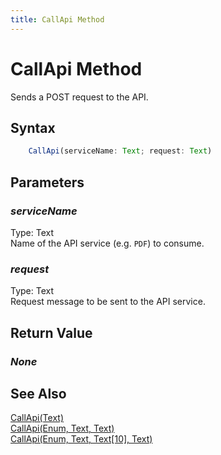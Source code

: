 ```yaml
---
title: CallApi Method
---
```


# CallApi Method
Sends a POST request to the API.

## Syntax
```javascript
    CallApi(serviceName: Text; request: Text)
```

## Parameters
### *serviceName*
Type: Text<br/>
Name of the API service (e.g. `PDF`) to consume.
### *request*
Type: Text<br/>
Request message to be sent to the API service.

## Return Value
### *None*

## See Also
[CallApi(Text)](./CallApi1.md)<br />
[CallApi(Enum, Text, Text)](./CallApi3.md)<br />
[CallApi(Enum, Text, Text[10], Text)](./CallApi4.md)